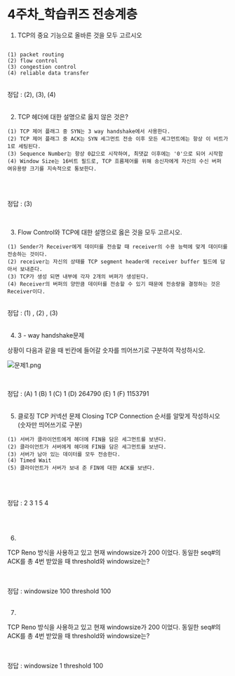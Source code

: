 # 4주차_학습퀴즈 전송계층

1. TCP의 중요 기능으로 올바른 것을 모두 고르시오
```agsl

(1) packet routing
(2) flow control
(3) congestion control
(4) reliable data transfer

```
   <br>
   정답 : (2), (3), (4) 
   <br>
   <br>

2. TCP 헤더에 대한 설명으로 옳지 않은 것은?
```agsl
(1) TCP 제어 플래그 중 SYN는 3 way handshake에서 사용한다. 
(2) TCP 제어 플래그 중 ACK는 SYN 세그먼트 전송 이후 모든 세그먼트에는 항상 이 비트가 1로 세팅된다.
(3) Sequence Number는 항상 0값으로 시작하여, 최댓값 이후에는 '0'으로 되어 시작함
(4) Window Size는 16비트 필드로, TCP 흐름제어를 위해 송신자에게 자신의 수신 버퍼 여유용량 크기를 지속적으로 통보한다.
```
   <br>
   <br>

정답 : (3)

   <br>

3. Flow Control와 TCP에 대한 설명으로 옳은 것을 모두 고르시오.
```agsl
(1) Sender가 Receiver에게 데이터를 전송할 때 receiver의 수용 능력에 맞게 데이터를 전송하는 것이다.
(2) receiver는 자신의 상태를 TCP segment header에 receiver buffer 필드에 담아서 보내준다.
(3) TCP가 생성 되면 내부에 각자 2개의 버퍼가 생성된다.
(4) Receiver의 버퍼의 양만큼 데이터를 전송할 수 있기 때문에 전송량을 결정하는 것은 Receiver이다.
 ```
<br>
 정답 : (1) , (2) , (3) 
<br>
<br>

4. 3 - way handshake문제

상황이 다음과 같을 때 빈칸에 들어갈 숫자를 띄어쓰기로 구분하여 작성하시오.

![문제1.png](\assets\문제1.png)

<br>

정답 : (A) 1 (B) 1 (C) 1 (D) 264790 (E) 1 (F) 1153791 
<br>
<br>

5. 클로징 TCP 커넥션 문제
Closing TCP Connection 순서를 알맞게 작성하시오 (숫자만 띄어쓰기로 구분)
```text
(1) 서버가 클라이언트에게 헤더에 FIN을 담은 세그먼트를 보낸다.
(2) 클라이언트가 서버에게 헤더에 FIN을 담은 세그먼트를 보낸다.
(3) 서버가 남아 있는 데이터를 모두 전송한다.
(4) Timed Wait
(5) 클라이언트가 서버가 보내 준 FIN에 대한 ACK를 보낸다.

```
   <br>
   <br>

정답 : 2 3 1 5 4

   <br>
   <br>

6.
TCP Reno 방식을 사용하고 있고 현재 windowsize가 200 이었다. 동일한 seq#의 ACK를 총 4번 받았을 때 threshold와 windowsize는?

   <br>
   <br>
   정답  : windowsize 100 threshold 100   
   <br>
   <br>

7.
TCP Reno 방식을 사용하고 있고 현재 windowsize가 200 이었다. 동일한 seq#의 ACK를 총 4번 받았을 때 threshold와 windowsize는?

   <br>
   <br>
   정답  : windowsize 1 threshold 100   
   <br>
   <br>